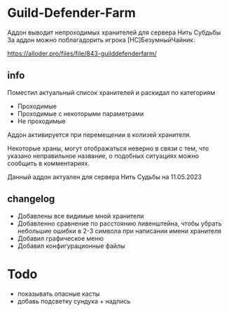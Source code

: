 # Guild-Defender-Farm
Аддон выводит непроходимых хранителей для сервера Нить Субдьбы
За аддон можно поблагадорить игрока [НС]БезумныйЧайник.

<https://alloder.pro/files/file/843-guilddefenderfarm/>

## info

Поместил актуальный список хранителей и раскидал по категориям
- Проходимые
- Проходимые с некоторыми параметрами
- Не проходимые

Аддон активируется при перемещении в колизей хранителя.

Некоторые храны, могут отображаться неверно в связи с тем, что указано неправильное название, о подобных ситуациях можно сообщить в комментариях.

Данный аддон актуален для сервера Нить Судьбы на 11.05.2023 

## changelog

- Добавлены все видимые мной хранители
- Добавленно сравнение по расстоянию ливенштейна, чтобы убрать небольшие ошибки в 2-3 символа при написании имени хранителя
- Добавил графическое меню
- Добавил конфигурационные файлы

# Todo
- показывать опасные касты
- добавь подсветку сундука + надпись
